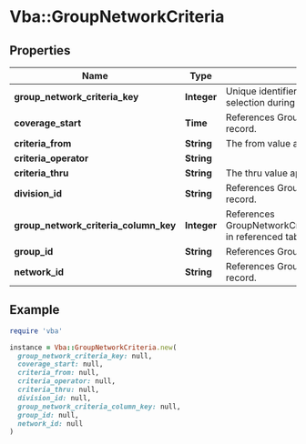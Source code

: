 # Vba::GroupNetworkCriteria

## Properties

| Name | Type | Description | Notes |
| ---- | ---- | ----------- | ----- |
| **group_network_criteria_key** | **Integer** | Unique identifier for each Network Criteria used for network selection during adjudication. |  |
| **coverage_start** | **Time** | References GroupNetwork.Coverage_Start value on the parent record. | [optional] |
| **criteria_from** | **String** | The from value applied to this criteria. | [optional] |
| **criteria_operator** | **String** |  | [optional] |
| **criteria_thru** | **String** | The thru value applied to this criteria. | [optional] |
| **division_id** | **String** | References GroupNetwork.Division_ID value on the parent record. | [optional] |
| **group_network_criteria_column_key** | **Integer** | References GroupNetworkCriteriaColumn.GroupNetworkCriteriaColumn_Key in referenced table. | [optional] |
| **group_id** | **String** | References GroupNetwork.Group_ID value on the parent record. | [optional] |
| **network_id** | **String** | References GroupNetwork.Network_ID value on the parent record. | [optional] |

## Example

```ruby
require 'vba'

instance = Vba::GroupNetworkCriteria.new(
  group_network_criteria_key: null,
  coverage_start: null,
  criteria_from: null,
  criteria_operator: null,
  criteria_thru: null,
  division_id: null,
  group_network_criteria_column_key: null,
  group_id: null,
  network_id: null
)
```

